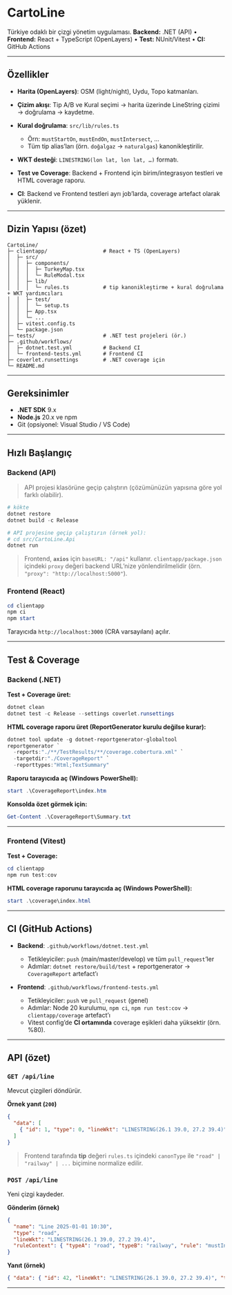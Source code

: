 # CartoLine

Türkiye odaklı bir çizgi yönetim uygulaması.
**Backend:** .NET (API) • **Frontend:** React + TypeScript (OpenLayers) • **Test:** NUnit/Vitest • **CI:** GitHub Actions

---

## Özellikler

* **Harita (OpenLayers)**: OSM (light/night), Uydu, Topo katmanları.
* **Çizim akışı**: Tip A/B ve Kural seçimi → harita üzerinde LineString çizimi → doğrulama → kaydetme.
* **Kural doğrulama**: `src/lib/rules.ts`

  * Örn: `mustStartOn`, `mustEndOn`, `mustIntersect`, …
  * Tüm tip alias’ları (örn. `doğalgaz` → `naturalgas`) kanonikleştirilir.
* **WKT desteği**: `LINESTRING(lon lat, lon lat, …)` formatı.
* **Test ve Coverage**: Backend + Frontend için birim/integrasyon testleri ve HTML coverage raporu.
* **CI**: Backend ve Frontend testleri ayrı job’larda, coverage artefact olarak yüklenir.

---

## Dizin Yapısı (özet)

```
CartoLine/
├─ clientapp/                  # React + TS (OpenLayers)
│  ├─ src/
│  │  ├─ components/
│  │  │  ├─ TurkeyMap.tsx
│  │  │  └─ RuleModal.tsx
│  │  ├─ lib/
│  │  │  └─ rules.ts           # tip kanonikleştirme + kural doğrulama + WKT yardımcıları
│  │  ├─ test/
│  │  │  └─ setup.ts
│  │  ├─ App.tsx
│  │  └─ ...
│  ├─ vitest.config.ts
│  └─ package.json
├─ tests/                      # .NET test projeleri (ör.)
├─ .github/workflows/
│  ├─ dotnet.test.yml          # Backend CI
│  └─ frontend-tests.yml       # Frontend CI
├─ coverlet.runsettings        # .NET coverage için
└─ README.md
```

---

## Gereksinimler

* **.NET SDK** 9.x
* **Node.js** 20.x ve npm
* Git (opsiyonel: Visual Studio / VS Code)

---

## Hızlı Başlangıç

### Backend (API)

> API projesi klasörüne geçip çalıştırın (çözümünüzün yapısına göre yol farklı olabilir).

```powershell
# kökte
dotnet restore
dotnet build -c Release

# API projesine geçip çalıştırın (örnek yol):
# cd src/CartoLine.Api
dotnet run
```

> Frontend, **`axios`** için `baseURL: "/api"` kullanır. `clientapp/package.json` içindeki `proxy` değeri backend URL’nize yönlendirilmelidir (örn. `"proxy": "http://localhost:5000"`).

### Frontend (React)

```powershell
cd clientapp
npm ci
npm start
```

Tarayıcıda `http://localhost:3000` (CRA varsayılanı) açılır.

---

## Test & Coverage

### Backend (.NET)

**Test + Coverage üret:**

```powershell
dotnet clean
dotnet test -c Release --settings coverlet.runsettings
```

**HTML coverage raporu üret (ReportGenerator kurulu değilse kurar):**

```powershell
dotnet tool update -g dotnet-reportgenerator-globaltool
reportgenerator `
  -reports:"./**/TestResults/**/coverage.cobertura.xml" `
  -targetdir:"./CoverageReport" `
  -reporttypes:"Html;TextSummary"
```

**Raporu tarayıcıda aç (Windows PowerShell):**

```powershell
start .\CoverageReport\index.htm
```

**Konsolda özet görmek için:**

```powershell
Get-Content .\CoverageReport\Summary.txt
```

---

### Frontend (Vitest)

**Test + Coverage:**

```powershell
cd clientapp
npm run test:cov
```

**HTML coverage raporunu tarayıcıda aç (Windows PowerShell):**

```powershell
start .\coverage\index.html
```

---

## CI (GitHub Actions)

* **Backend**: `.github/workflows/dotnet.test.yml`

  * Tetikleyiciler: `push` (main/master/develop) ve tüm `pull_request`’ler
  * Adımlar: `dotnet restore/build/test` + reportgenerator → `CoverageReport` artefact’ı
* **Frontend**: `.github/workflows/frontend-tests.yml`

  * Tetikleyiciler: `push` ve `pull_request` (genel)
  * Adımlar: Node 20 kurulumu, `npm ci`, `npm run test:cov` → `clientapp/coverage` artefact’ı
  * Vitest config’de **CI ortamında** coverage eşikleri daha yüksektir (örn. %80).

---

## API (özet)

### `GET /api/line`

Mevcut çizgileri döndürür.

**Örnek yanıt (`200`)**

```json
{
  "data": [
    { "id": 1, "type": 0, "lineWkt": "LINESTRING(26.1 39.0, 27.2 39.4)" }
  ]
}
```

> Frontend tarafında **tip** değeri `rules.ts` içindeki `canonType` ile `"road" | "railway" | ...` biçimine normalize edilir.

### `POST /api/line`

Yeni çizgi kaydeder.

**Gönderim (örnek)**

```json
{
  "name": "Line 2025-01-01 10:30",
  "type": "road",
  "lineWkt": "LINESTRING(26.1 39.0, 27.2 39.4)",
  "ruleContext": { "typeA": "road", "typeB": "railway", "rule": "mustIntersect" }
}
```

**Yanıt (örnek)**

```json
{ "data": { "id": 42, "lineWkt": "LINESTRING(26.1 39.0, 27.2 39.4)", "type": "road" } }
```

---
